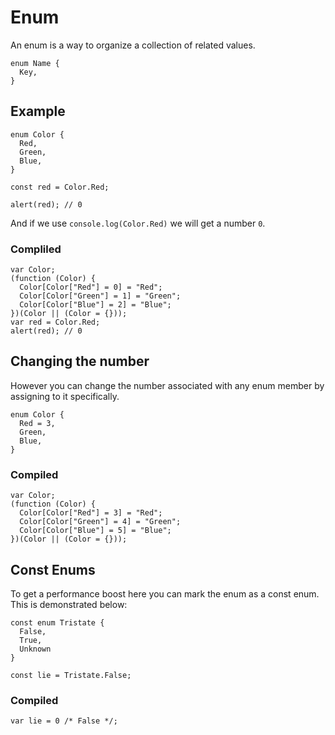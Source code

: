 # Enum

An enum is a way to organize a collection of related values.

```TS
enum Name {
  Key,
}
```

## Example

```TS
enum Color {
  Red,
  Green,
  Blue,
}

const red = Color.Red;

alert(red); // 0
```

And if we use `console.log(Color.Red)` we will get a number `0`.

### Compliled

```JS
var Color;
(function (Color) {
  Color[Color["Red"] = 0] = "Red";
  Color[Color["Green"] = 1] = "Green";
  Color[Color["Blue"] = 2] = "Blue";
})(Color || (Color = {}));
var red = Color.Red;
alert(red); // 0

```

## Changing the number

However you can change the number associated with any enum member by assigning to it specifically.

```TS
enum Color {
  Red = 3,
  Green,
  Blue,
}
```

### Compiled

```JS
var Color;
(function (Color) {
  Color[Color["Red"] = 3] = "Red";
  Color[Color["Green"] = 4] = "Green";
  Color[Color["Blue"] = 5] = "Blue";
})(Color || (Color = {}));
```

## Const Enums

To get a performance boost here you can mark the enum as a const enum. This is demonstrated below:

```TS
const enum Tristate {
  False,
  True,
  Unknown
}

const lie = Tristate.False;
```

### Compiled

```JS
var lie = 0 /* False */;
```
